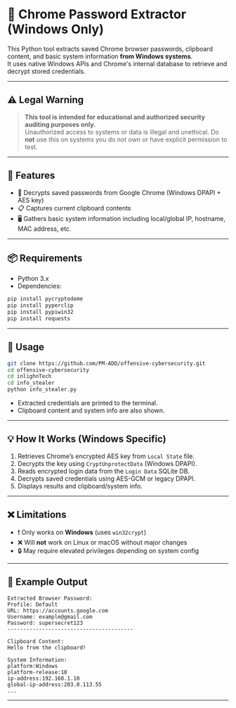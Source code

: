 # 🛑 Chrome Password Extractor (Windows Only)

This Python tool extracts saved Chrome browser passwords, clipboard content, and basic system information **from Windows systems**.  
It uses native Windows APIs and Chrome's internal database to retrieve and decrypt stored credentials.

---

## ⚠️ Legal Warning

> **This tool is intended for educational and authorized security auditing purposes only.**  
> Unauthorized access to systems or data is illegal and unethical. Do **not** use this on systems you do not own or have explicit permission to test.

---

## 🧠 Features

- 🔐 Decrypts saved passwords from Google Chrome (Windows DPAPI + AES key)
- 📋 Captures current clipboard contents
- 🖥️ Gathers basic system information including local/global IP, hostname, MAC address, etc.

---

## 📦 Requirements

- Python 3.x
- Dependencies:
```bash
pip install pycryptodome
pip install pyperclip
pip install pypiwin32
pip install requests
```

---

## 🚀 Usage

```bash
git clone https://github.com/PM-ADD/offensive-cybersecurity.git
cd offensive-cybersecurity
cd inlighnTech
cd info_stealer
python info_stealer.py
```

- Extracted credentials are printed to the terminal.
- Clipboard content and system info are also shown.

---

## 💡 How It Works (Windows Specific)

1. Retrieves Chrome’s encrypted AES key from `Local State` file.
2. Decrypts the key using `CryptUnprotectData` (Windows DPAPI).
3. Reads encrypted login data from the `Login Data` SQLite DB.
4. Decrypts saved credentials using AES-GCM or legacy DPAPI.
5. Displays results and clipboard/system info.

---

## ❌ Limitations

- ❗ Only works on **Windows** (uses `win32crypt`)
- ❌ Will **not** work on Linux or macOS without major changes
- 🔒 May require elevated privileges depending on system config

---

## 📁 Example Output

```
Extracted Browser Password:
Profile: Default
URL: https://accounts.google.com
Username: example@gmail.com
Password: supersecret123
----------------------------------------

Clipboard Content:
Hello from the clipboard!

System Information:
platform:Windows
platform-release:10
ip-address:192.168.1.10
global-ip-address:203.0.113.55
...
```

---

